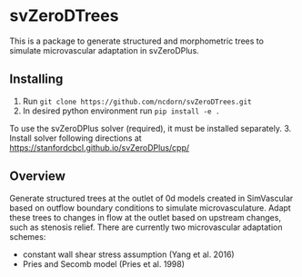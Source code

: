 # svZeroDTrees
This is a package to generate structured and morphometric trees to simulate microvascular adaptation in svZeroDPlus.

## Installing

1. Run `git clone https://github.com/ncdorn/svZeroDTrees.git`
2. In desired python environment run `pip install -e .`

To use the svZeroDPlus solver (required), it must be installed separately. 
3. Install solver following directions at https://stanfordcbcl.github.io/svZeroDPlus/cpp/

## Overview
Generate structured trees at the outlet of 0d models created in SimVascular based on outflow boundary conditions to simulate microvasculature. Adapt these trees to changes in flow at the outlet based on upstream changes, such as stenosis relief.
There are currently two microvascular adaptation schemes:
* constant wall shear stress assumption (Yang et al. 2016)
* Pries and Secomb model (Pries et al. 1998)



